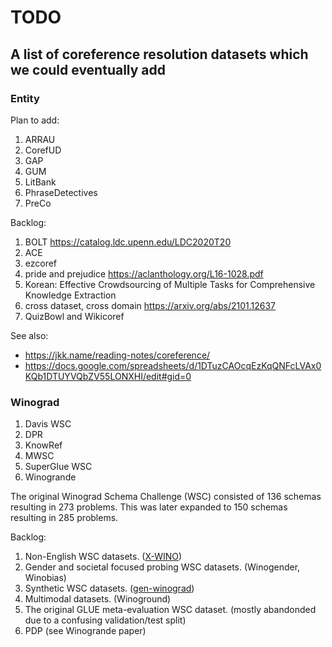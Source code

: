 # TODO
## A list of coreference resolution datasets which we could eventually add

### Entity
Plan to add:
1. ARRAU
1. CorefUD
1. GAP
1. GUM
1. LitBank
1. PhraseDetectives
1. PreCo

Backlog:
1. BOLT https://catalog.ldc.upenn.edu/LDC2020T20
1. ACE
1. ezcoref
1. pride and prejudice https://aclanthology.org/L16-1028.pdf
1. Korean: Effective Crowdsourcing of Multiple Tasks for Comprehensive Knowledge
Extraction
1. cross dataset, cross domain https://arxiv.org/abs/2101.12637
1. QuizBowl and Wikicoref

See also:
- https://jkk.name/reading-notes/coreference/
- https://docs.google.com/spreadsheets/d/1DTuzCAOcqEzKqQNFcLVAx0KQb1DTUYVQbZV55LONXHI/edit#gid=0

### Winograd
1. Davis WSC
1. DPR
1. KnowRef
1. MWSC
1. SuperGlue WSC
1. Winogrande

The original Winograd Schema Challenge (WSC) consisted of 136 schemas resulting in 273  problems. This was later expanded to 150 schemas resulting in 285 problems.

Backlog:

1. Non-English WSC datasets. ([X-WINO](https://aclanthology.org/2021.findings-acl.310/))
1. Gender and societal focused probing WSC datasets. (Winogender, Winobias)
1. Synthetic WSC datasets. ([gen-winograd](https://aclanthology.org/2023.emnlp-main.44.pdf))
1. Multimodal datasets. (Winoground)
1. The original GLUE meta-evaluation WSC dataset. (mostly abandonded due to a confusing validation/test split)
1. PDP (see Winogrande paper)
